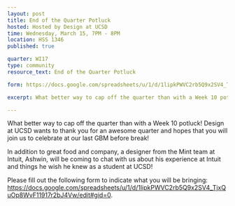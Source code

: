 ```yaml
---
layout: post
title: End of the Quarter Potluck
hosted: Hosted by Design at UCSD
time: Wednesday, March 15, 7PM - 8PM
location: HSS 1346
published: true

quarter: WI17
type: community
resource_text: End of the Quarter Potluck

form: https://docs.google.com/spreadsheets/u/1/d/1lipkPWVC2rb5Q9x2SV4_TjxQuOp8WvF11917r2bJ4Vw/edit#gid=0

excerpt: What better way to cap off the quarter than with a Week 10 potluck! Design at UCSD wants to thank you for an awesome quarter and hopes that you will join us to celebrate at our last GBM before break! In addition to great food and company, a designer from the Mint team at Intuit, Ashwin, will be coming to chat with us about his experience at Intuit and things he wish he knew as a student at UCSD!

---
```

What better way to cap off the quarter than with a Week 10 potluck! Design at UCSD wants to thank you for an awesome quarter and hopes that you will join us to celebrate at our last GBM before break! 

In addition to great food and company, a designer from the Mint team at Intuit, Ashwin, will be coming to chat with us about his experience at Intuit and things he wish he knew as a student at UCSD!

Please fill out the following form to indicate what you will be bringing: https://docs.google.com/spreadsheets/u/1/d/1lipkPWVC2rb5Q9x2SV4_TjxQuOp8WvF11917r2bJ4Vw/edit#gid=0.
